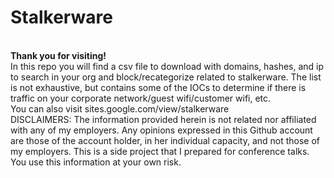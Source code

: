 # Stalkerware
<br>
<b>Thank you for visiting! </b>
</br>
In this repo you will find a csv file to download with domains, hashes, and ip to search in your org and block/recategorize related to stalkerware. The list is not exhaustive, but contains some of the IOCs to determine if there is traffic on your corporate network/guest wifi/customer wifi, etc.
<br>
You can also visit sites.google.com/view/stalkerware 
</br>
DISCLAIMERS:
The information provided herein is not related nor affiliated with any of my employers. Any opinions expressed in this Github account are those of the account holder, in her individual capacity, and not those of my employers. This is a side project that I prepared for conference talks. You use this information at your own risk.
